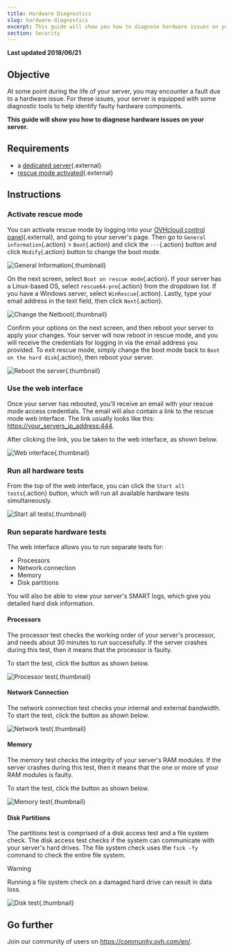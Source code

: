 ```yaml
---
title: Hardware Diagnostics
slug: hardware-diagnostics
excerpt: This guide will show you how to diagnose hardware issues on your server.
section: Security
---
```


**Last updated 2018/06/21**

## Objective

At some point during the life of your server, you may encounter a fault due to a hardware issue. For these issues, your server is equipped with some diagnostic tools to help identify faulty hardware components.

**This guide will show you how to diagnose hardware issues on your server.**


## Requirements

* a [dedicated server](https://www.ovh.com/world/dedicated-servers/){.external}
* [rescue mode activated](../rescue-mode/){.external}


## Instructions

### Activate rescue mode

You can activate rescue mode by logging into your [OVHcloud control panel](https://ca.ovh.com/auth/?action=gotomanager){.external}, and going to your server's page. Then go to `General information`{.action} > `Boot`{.action} and click the `···`{.action} button and click `Modify`{.action} button  to change the boot mode.

![General Information](images/rescue-mode-01_2020.png){.thumbnail}

On the next screen, select `Boot on rescue mode`{.action}. If your server has a Linux-based OS, select `rescue64-pro`{.action} from the dropdown list. If you have a Windows server, select `WinRescue`{.action}. Lastly, type your email address in the text field, then click `Next`{.action}.

![Change the Netboot](images/rescue-mode-03_2020.png){.thumbnail}

Confirm your options on the next screen, and then reboot your server to apply your changes. Your server will now reboot in rescue mode, and you will receive the credentials for logging in via the email address you provided. To exit rescue mode, simply change the boot mode back to `Boot on the hard disk`{.action}, then reboot your server.

![Reboot the server](images/rescue-mode-02_2020.png){.thumbnail}

### Use the web interface

Once your server has rebooted, you'll receive an email with your rescue mode access credentials. The email will also contain a link to the rescue mode web interface. The link usually looks like this: <https://your_servers_ip_address:444>.

After clicking the link, you be taken to the web interface, as shown below.

![Web interface](images/rescue-mode-04.png){.thumbnail}

### Run all hardware tests

From the top of the web interface, you can click the `Start all tests`{.action} button, which will run all available hardware tests simultaneously.

![Start all tests](images/rescue-mode-042.png){.thumbnail}

### Run separate hardware tests

The web interface allows you to run separate tests for:

- Processors
- Network connection
- Memory
- Disk partitions

You will also be able to view your server's SMART logs, which give you detailed hard disk information.

 
#### Processors

The processor test checks the working order of your server's processor, and needs about 30 minutes to run successfully. If the server crashes during this test, then it means that the processor is faulty.

To start the test, click the button as shown below.

![Processor test](images/processors.png){.thumbnail}

#### Network Connection
The network connection test checks your internal and external bandwidth. To start the test, click the button as shown below.

![Network test](images/network-connection.png){.thumbnail}

#### Memory

The memory test checks the integrity of your server's RAM modules. If the server crashes during this test, then it means that the one or more of your RAM modules is faulty.

To start the test, click the button as shown below.

![Memory test](images/memory.png){.thumbnail}

#### Disk Partitions

The partitions test is comprised of a disk access test and a file system check. The disk access test checks if the system can communicate with your server's hard drives. The file system check uses the `fsck -fy` command to check the entire file system.

> [!warning]
>
> Running a file system check on a damaged hard drive can result in data loss.
>

![Disk test](images/partitions.png){.thumbnail}

## Go further

Join our community of users on <https://community.ovh.com/en/>.
